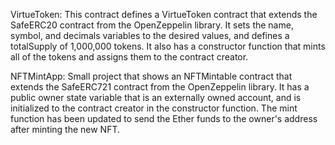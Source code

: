 VirtueToken:
This contract defines a VirtueToken contract that extends the SafeERC20 contract from the OpenZeppelin library. It sets the name, symbol, and decimals variables to the desired values, and defines a totalSupply of 1,000,000 tokens. It also has a constructor function that mints all of the tokens and assigns them to the contract creator.




NFTMintApp:
Small project that shows an NFTMintable contract that extends the SafeERC721 contract from the OpenZeppelin library. It has a public owner state variable that is an externally owned account, and is initialized to the contract creator in the constructor function. The mint function has been updated to send the Ether funds to the owner's address after minting the new NFT.
